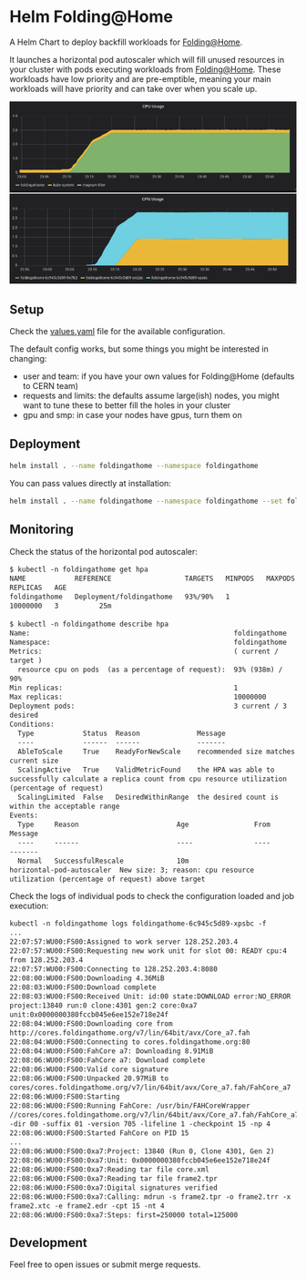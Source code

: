# Helm Folding@Home

A Helm Chart to deploy backfill workloads for [Folding@Home](https://foldingathome.org/).

It launches a horizontal pod autoscaler which will fill unused resources in your cluster with pods executing workloads from [Folding@Home](https://foldingathome.org/). These workloads have low priority and are pre-emptible, meaning your main workloads will have priority and can take over when you scale up.

![Monitoring](monit.png "Monitoring")

## Setup

Check the [values.yaml](values.yaml) file for the available configuration.

The default config works, but some things you might be interested in changing:
* user and team: if you have your own values for Folding@Home (defaults to CERN team)
* requests and limits: the defaults assume large(ish) nodes, you might want to tune these to better fill the holes in your cluster
* gpu and smp: in case your nodes have gpus, turn them on

## Deployment

```bash
helm install . --name foldingathome --namespace foldingathome
```

You can pass values directly at installation:
```bash
helm install . --name foldingathome --namespace foldingathome --set foldingathome.team=YOURTEAM --set foldingathome.user=YOURUSER
```

## Monitoring

Check the status of the horizontal pod autoscaler:
```
$ kubectl -n foldingathome get hpa
NAME            REFERENCE                  TARGETS   MINPODS   MAXPODS    REPLICAS   AGE
foldingathome   Deployment/foldingathome   93%/90%   1         10000000   3          25m

$ kubectl -n foldingathome describe hpa
Name:                                                  foldingathome
Namespace:                                             foldingathome
Metrics:                                               ( current / target )
  resource cpu on pods  (as a percentage of request):  93% (938m) / 90%
Min replicas:                                          1
Max replicas:                                          10000000
Deployment pods:                                       3 current / 3 desired
Conditions:
  Type            Status  Reason              Message
  ----            ------  ------              -------
  AbleToScale     True    ReadyForNewScale    recommended size matches current size
  ScalingActive   True    ValidMetricFound    the HPA was able to successfully calculate a replica count from cpu resource utilization (percentage of request)
  ScalingLimited  False   DesiredWithinRange  the desired count is within the acceptable range
Events:
  Type     Reason                        Age                From                       Message
  ----     ------                        ----               ----                       -------
  Normal   SuccessfulRescale             10m                horizontal-pod-autoscaler  New size: 3; reason: cpu resource utilization (percentage of request) above target
```

Check the logs of individual pods to check the configuration loaded and job execution:
```
kubectl -n foldingathome logs foldingathome-6c945c5d89-xpsbc -f
...
22:07:57:WU00:FS00:Assigned to work server 128.252.203.4
22:07:57:WU00:FS00:Requesting new work unit for slot 00: READY cpu:4 from 128.252.203.4
22:07:57:WU00:FS00:Connecting to 128.252.203.4:8080
22:08:00:WU00:FS00:Downloading 4.36MiB
22:08:03:WU00:FS00:Download complete
22:08:03:WU00:FS00:Received Unit: id:00 state:DOWNLOAD error:NO_ERROR project:13840 run:0 clone:4301 gen:2 core:0xa7 unit:0x0000000380fccb045e6ee152e718e24f
22:08:04:WU00:FS00:Downloading core from http://cores.foldingathome.org/v7/lin/64bit/avx/Core_a7.fah
22:08:04:WU00:FS00:Connecting to cores.foldingathome.org:80
22:08:04:WU00:FS00:FahCore a7: Downloading 8.91MiB
22:08:06:WU00:FS00:FahCore a7: Download complete
22:08:06:WU00:FS00:Valid core signature
22:08:06:WU00:FS00:Unpacked 20.97MiB to cores/cores.foldingathome.org/v7/lin/64bit/avx/Core_a7.fah/FahCore_a7
22:08:06:WU00:FS00:Starting
22:08:06:WU00:FS00:Running FahCore: /usr/bin/FAHCoreWrapper //cores/cores.foldingathome.org/v7/lin/64bit/avx/Core_a7.fah/FahCore_a7 -dir 00 -suffix 01 -version 705 -lifeline 1 -checkpoint 15 -np 4
22:08:06:WU00:FS00:Started FahCore on PID 15
...
22:08:06:WU00:FS00:0xa7:Project: 13840 (Run 0, Clone 4301, Gen 2)
22:08:06:WU00:FS00:0xa7:Unit: 0x0000000380fccb045e6ee152e718e24f
22:08:06:WU00:FS00:0xa7:Reading tar file core.xml
22:08:06:WU00:FS00:0xa7:Reading tar file frame2.tpr
22:08:06:WU00:FS00:0xa7:Digital signatures verified
22:08:06:WU00:FS00:0xa7:Calling: mdrun -s frame2.tpr -o frame2.trr -x frame2.xtc -e frame2.edr -cpt 15 -nt 4
22:08:06:WU00:FS00:0xa7:Steps: first=250000 total=125000
```

## Development

Feel free to open issues or submit merge requests.
